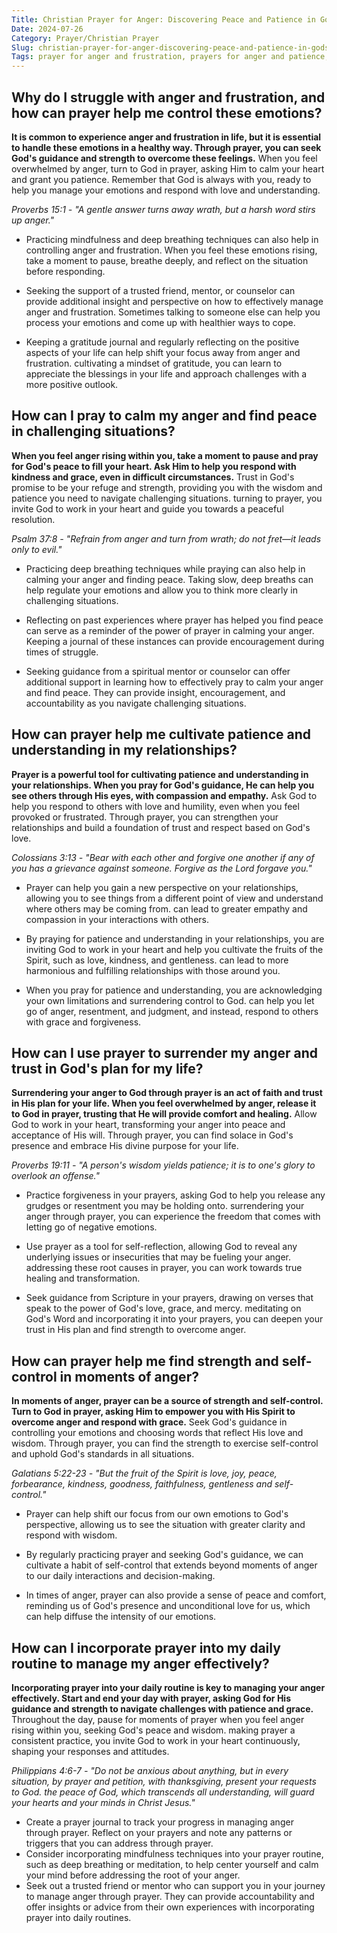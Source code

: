 ```yaml
---
Title: Christian Prayer for Anger: Discovering Peace and Patience in God's Grace
Date: 2024-07-26
Category: Prayer/Christian Prayer
Slug: christian-prayer-for-anger-discovering-peace-and-patience-in-gods-grace
Tags: prayer for anger and frustration, prayers for anger and patience, short prayer for anger, prayer to calm anger, prayers for anger, a prayer for anger, prayer for anger control, prayer, christian prayer
---
```

## Why do I struggle with anger and frustration, and how can prayer help me control these emotions?

**It is common to experience anger and frustration in life, but it is essential to handle these emotions in a healthy way. Through prayer, you can seek God's guidance and strength to overcome these feelings.** When you feel overwhelmed by anger, turn to God in prayer, asking Him to calm your heart and grant you patience. Remember that God is always with you, ready to help you manage your emotions and respond with love and understanding.

*Proverbs 15:1 - "A gentle answer turns away wrath, but a harsh word stirs up anger."*

- Practicing mindfulness and deep breathing techniques can also help in controlling anger and frustration. When you feel these emotions rising, take a moment to pause, breathe deeply, and reflect on the situation before responding.
 
- Seeking the support of a trusted friend, mentor, or counselor can provide additional insight and perspective on how to effectively manage anger and frustration. Sometimes talking to someone else can help you process your emotions and come up with healthier ways to cope.

- Keeping a gratitude journal and regularly reflecting on the positive aspects of your life can help shift your focus away from anger and frustration.  cultivating a mindset of gratitude, you can learn to appreciate the blessings in your life and approach challenges with a more positive outlook.


## How can I pray to calm my anger and find peace in challenging situations?

**When you feel anger rising within you, take a moment to pause and pray for God's peace to fill your heart. Ask Him to help you respond with kindness and grace, even in difficult circumstances.** Trust in God's promise to be your refuge and strength, providing you with the wisdom and patience you need to navigate challenging situations.  turning to prayer, you invite God to work in your heart and guide you towards a peaceful resolution.

*Psalm 37:8 - "Refrain from anger and turn from wrath; do not fret—it leads only to evil."*

- Practicing deep breathing techniques while praying can also help in calming your anger and finding peace. Taking slow, deep breaths can help regulate your emotions and allow you to think more clearly in challenging situations.
 
- Reflecting on past experiences where prayer has helped you find peace can serve as a reminder of the power of prayer in calming your anger. Keeping a journal of these instances can provide encouragement during times of struggle.
 
- Seeking guidance from a spiritual mentor or counselor can offer additional support in learning how to effectively pray to calm your anger and find peace. They can provide insight, encouragement, and accountability as you navigate challenging situations.


## How can prayer help me cultivate patience and understanding in my relationships?

**Prayer is a powerful tool for cultivating patience and understanding in your relationships. When you pray for God's guidance, He can help you see others through His eyes, with compassion and empathy.** Ask God to help you respond to others with love and humility, even when you feel provoked or frustrated. Through prayer, you can strengthen your relationships and build a foundation of trust and respect based on God's love.

*Colossians 3:13 - "Bear with each other and forgive one another if any of you has a grievance against someone. Forgive as the Lord forgave you."*

- Prayer can help you gain a new perspective on your relationships, allowing you to see things from a different point of view and understand where others may be coming from.  can lead to greater empathy and compassion in your interactions with others.
 
- By praying for patience and understanding in your relationships, you are inviting God to work in your heart and help you cultivate the fruits of the Spirit, such as love, kindness, and gentleness.  can lead to more harmonious and fulfilling relationships with those around you.
 
- When you pray for patience and understanding, you are acknowledging your own limitations and surrendering control to God.  can help you let go of anger, resentment, and judgment, and instead, respond to others with grace and forgiveness.


## How can I use prayer to surrender my anger and trust in God's plan for my life?

**Surrendering your anger to God through prayer is an act of faith and trust in His plan for your life. When you feel overwhelmed by anger, release it to God in prayer, trusting that He will provide comfort and healing.** Allow God to work in your heart, transforming your anger into peace and acceptance of His will. Through prayer, you can find solace in God's presence and embrace His divine purpose for your life.

*Proverbs 19:11 - "A person's wisdom yields patience; it is to one's glory to overlook an offense."*

- Practice forgiveness in your prayers, asking God to help you release any grudges or resentment you may be holding onto.  surrendering your anger through prayer, you can experience the freedom that comes with letting go of negative emotions.
 
- Use prayer as a tool for self-reflection, allowing God to reveal any underlying issues or insecurities that may be fueling your anger.  addressing these root causes in prayer, you can work towards true healing and transformation.
 
- Seek guidance from Scripture in your prayers, drawing on verses that speak to the power of God's love, grace, and mercy.  meditating on God's Word and incorporating it into your prayers, you can deepen your trust in His plan and find strength to overcome anger.


## How can prayer help me find strength and self-control in moments of anger?

**In moments of anger, prayer can be a source of strength and self-control. Turn to God in prayer, asking Him to empower you with His Spirit to overcome anger and respond with grace.** Seek God's guidance in controlling your emotions and choosing words that reflect His love and wisdom. Through prayer, you can find the strength to exercise self-control and uphold God's standards in all situations.

*Galatians 5:22-23 - "But the fruit of the Spirit is love, joy, peace, forbearance, kindness, goodness, faithfulness, gentleness and self-control."*

- Prayer can help shift our focus from our own emotions to God's perspective, allowing us to see the situation with greater clarity and respond with wisdom.
 
- By regularly practicing prayer and seeking God's guidance, we can cultivate a habit of self-control that extends beyond moments of anger to our daily interactions and decision-making.

- In times of anger, prayer can also provide a sense of peace and comfort, reminding us of God's presence and unconditional love for us, which can help diffuse the intensity of our emotions.


## How can I incorporate prayer into my daily routine to manage my anger effectively?

**Incorporating prayer into your daily routine is key to managing your anger effectively. Start and end your day with prayer, asking God for His guidance and strength to navigate challenges with patience and grace.** Throughout the day, pause for moments of prayer when you feel anger rising within you, seeking God's peace and wisdom.  making prayer a consistent practice, you invite God to work in your heart continuously, shaping your responses and attitudes.

*Philippians 4:6-7 - "Do not be anxious about anything, but in every situation, by prayer and petition, with thanksgiving, present your requests to God.  the peace of God, which transcends all understanding, will guard your hearts and your minds in Christ Jesus."*

- Create a prayer journal to track your progress in managing anger through prayer. Reflect on your prayers and note any patterns or triggers that you can address through prayer.
- Consider incorporating mindfulness techniques into your prayer routine, such as deep breathing or meditation, to help center yourself and calm your mind before addressing the root of your anger.
- Seek out a trusted friend or mentor who can support you in your journey to manage anger through prayer. They can provide accountability and offer insights or advice from their own experiences with incorporating prayer into daily routines.